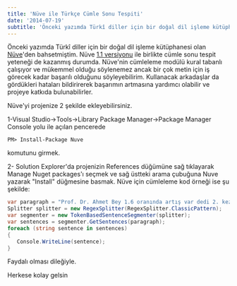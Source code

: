 ```yaml
---
title: 'Nüve ile Türkçe Cümle Sonu Tespiti'
date: '2014-07-19'
subtitle: 'Önceki yazımda Türkî diller için bir doğal dil işleme kütüphanesi olan Nüve''den bahsetmiştim.'
---
```


Önceki yazımda Türkî diller için bir doğal dil işleme kütüphanesi olan [Nüve](http://www.hrzafer.com/turki-diller-icin-dogal-dil-isleme-kutuphanesi-nuve)'den bahsetmiştim. Nüve [1.1 versiyonu](https://www.nuget.org/packages/Nuve/) ile birlikte cümle sonu tespit yeteneği de kazanmış durumda. Nüve'nin cümleleme modülü kural tabanlı çalışıyor ve mükemmel olduğu söylenemez ancak bir çok metin için iş görecek kadar başarılı olduğunu söyleyebilirim. Kullanacak arkadaşlar da gördükleri hataları bildirirerek başarımın artmasına yardımcı olabilir ve projeye katkıda bulunabilirler. 

Nüve'yi projenize 2 şekilde ekleyebilirsiniz. 

1-Visual Studio->Tools->Library Package Manager->Package Manager Console yolu ile açılan pencerede

```
PM> Install-Package Nuve
```

komutunu girmek. 

2- Solution Explorer'da projenizin References düğümüne sağ tıklayarak Manage Nuget packages'ı seçmek ve sağ üstteki arama çubuğuna Nuve yazarak "Install" düğmesine basmak. Nüve için cümleleme kod örneği ise şu şekilde:

 
 ```csharp
var paragraph = "Prof. Dr. Ahmet Bey 1.6 oranında artış var dedi 2. kez. E-posta adresi ahmet.bilir@prof.dr imiş! Doğru mu?";
Splitter splitter = new RegexSplitter(RegexSplitter.ClassicPattern);
var segmenter = new TokenBasedSentenceSegmenter(splitter);
var sentences = segmenter.GetSentences(paragraph);
foreach (string sentence in sentences)
{
    Console.WriteLine(sentence);
}
```

Faydalı olması dileğiyle. 

Herkese kolay gelsin